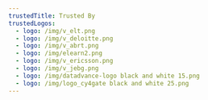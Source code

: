 ```yaml
---
trustedTitle: Trusted By
trustedLogos:
  - logo: /img/v_elt.png
  - logo: /img/v_deloitte.png
  - logo: /img/v_abrt.png
  - logo: /img/elearn2.png
  - logo: /img/v_ericsson.png
  - logo: /img/v_jebg.png
  - logo: /img/datadvance-logo black and white 15.png
  - logo: /img/logo_cy4gate black and white 25.png
---
```


